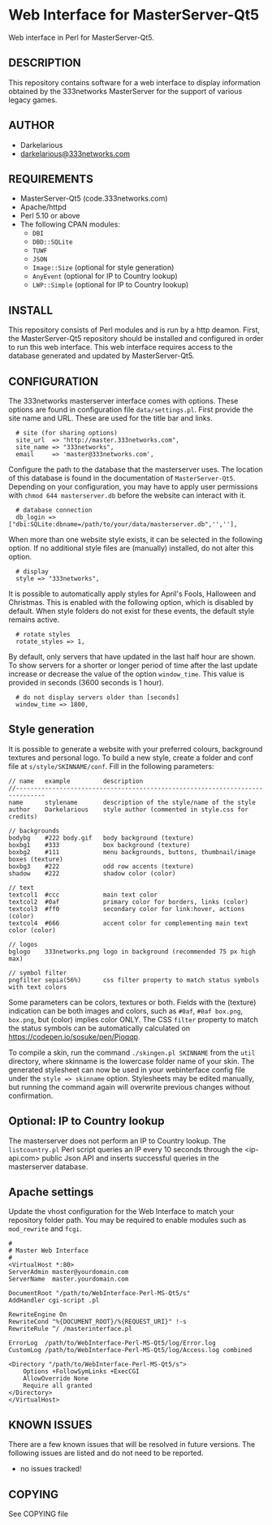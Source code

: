 # Web Interface for MasterServer-Qt5
Web interface in Perl for MasterServer-Qt5.

## DESCRIPTION
This repository contains software for a web interface to display information obtained by the 333networks MasterServer for the support of various legacy games. 

## AUTHOR
* Darkelarious
* darkelarious@333networks.com

## REQUIREMENTS
* MasterServer-Qt5 (code.333networks.com)
* Apache/httpd
* Perl 5.10 or above
* The following CPAN modules:
    * `DBI`
    * `DBD::SQLite`
    * `TUWF`
    * `JSON`
    * `Image::Size` (optional for style generation)
    * `AnyEvent` (optional for IP to Country lookup)
    * `LWP::Simple` (optional for IP to Country lookup)

## INSTALL
This repository consists of Perl modules and is run by a http deamon. First, the MasterServer-Qt5 repository should be installed and configured in order to run this web interface. This web interface requires access to the database generated and updated by MasterServer-Qt5.

## CONFIGURATION
The 333networks masterserver interface comes with options. These options are found in configuration file `data/settings.pl`. First provide the site name and URL. These are used for the title bar and links.
```
  # site (for sharing options)
  site_url  => "http://master.333networks.com",
  site_name => "333networks",
  email     => 'master@333networks.com',
```

Configure the path to the database that the masterserver uses. The location of this database is found in the documentation of `MasterServer-Qt5`. Depending on your configuration, you may have to apply user permissions with `chmod 644 masterserver.db` before the website can interact with it.
```
  # database connection
  db_login => ["dbi:SQLite:dbname=/path/to/your/data/masterserver.db",'',''],
```

When more than one website style exists, it can be selected in the following option. If no additional style files are (manually) installed, do not alter this option.
```
  # display
  style => "333networks",
```

It is possible to automatically apply styles for April's Fools, Halloween and Christmas. This is enabled with the following option, which is disabled by default. When style folders do not exist for these events, the default style remains active.
```
  # rotate styles
  rotate_styles => 1,
```

By default, only servers that have updated in the last half hour are shown. To show servers for a shorter or longer period of time after the last update increase or decrease the value of the option `window_time`. This value is provided in seconds (3600 seconds is 1 hour).
```
  # do not display servers older than [seconds]
  window_time => 1800,
```

## Style generation
It is possible to generate a website with your preferred colours, background textures and personal logo. To build a new style, create a folder and conf file at `s/style/SKINNAME/conf`. Fill in the following parameters:
```
// name   example         description
//------------------------------------------------------------------------------
name      stylename       description of the style/name of the style
author    Darkelarious    style author (commented in style.css for credits)

// backgrounds
bodybg    #222 body.gif   body background (texture)
boxbg1    #333            box background (texture)
boxbg2    #111            menu backgrounds, buttons, thumbnail/image boxes (texture)
boxbg3    #222            odd row accents (texture)
shadow    #222            shadow color (color)

// text
textcol1  #ccc            main text color
textcol2  #0af            primary color for borders, links (color)
textcol3  #ff0            secondary color for link:hover, actions (color)
textcol4  #666            accent color for complementing main text color (color)

// logos
bglogo    333networks.png logo in background (recommended 75 px high max)

// symbol filter
pngfilter sepia(56%)      css filter property to match status symbols with text colors
```

Some parameters can be colors, textures or both. Fields with the (texture) indication can be both images and colors, such as `#0af`, `#0af box.png`, `box.png`, but (color) implies color ONLY. The CSS `filter` property to match the status symbols can be automatically calculated on <https://codepen.io/sosuke/pen/Pjoqqp>.  

To compile a skin, run the command `./skingen.pl SKINNAME` from the `util` directory, where skinname is the lowercase folder name of your skin. The generated stylesheet can now be used in your webinterface config file under the `style => skinname` option. Stylesheets may be edited manually, but running the command again will overwrite previous changes without confirmation.

## Optional: IP to Country lookup
The masterserver does not perform an IP to Country lookup. The `listcountry.pl` Perl script queries an IP every 10 seconds through the <ip-api.com> public Json API and inserts successful queries in the masterserver database.

## Apache settings
Update the vhost configuration for the Web Interface to match your repository folder path. You may be required to enable modules such as `mod_rewrite` and `fcgi`.

```
#
# Master Web Interface
#
<VirtualHost *:80>
ServerAdmin master@yourdomain.com
ServerName  master.yourdomain.com

DocumentRoot "/path/to/WebInterface-Perl-MS-Qt5/s"
AddHandler cgi-script .pl

RewriteEngine On
RewriteCond "%{DOCUMENT_ROOT}/%{REQUEST_URI}" !-s
RewriteRule ^/ /masterinterface.pl

ErrorLog  /path/to/WebInterface-Perl-MS-Qt5/log/Error.log
CustomLog /path/to/WebInterface-Perl-MS-Qt5/log/Access.log combined

<Directory "/path/to/WebInterface-Perl-MS-Qt5/s">
    Options +FollowSymLinks +ExecCGI
    AllowOverride None
    Require all granted
</Directory>
</VirtualHost>
```

## KNOWN ISSUES
There are a few known issues that will be resolved in future versions. The following issues are listed and do not need to be reported.
* no issues tracked!

## COPYING
See COPYING file
